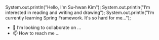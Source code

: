 System.out.println("Hello, I'm Su-hwan Kim");
System.out.println("I’m interested in reading and writing and drawing");
System.out.println("I’m currently learning Spring Framework. It's so hard for me...");
- 💞️ I’m looking to collaborate on ...
- 📫 How to reach me ...

<!---
Su-hwanKim/Su-hwanKim is a ✨ special ✨ repository because its `README.md` (this file) appears on your GitHub profile.
You can click the Preview link to take a look at your changes.
--->
